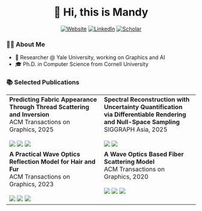 <h1 align="center">👋 Hi, this is Mandy</h1>

<p align="center">
  <a href="https://mandyxia.com/"><img src="https://img.shields.io/badge/-MandyXia.com-00599C?style=for-the-badge&logo=globe&logoColor=white" alt="Website"></a>
  <a href="https://www.linkedin.com/in/mandyxia/"><img src="https://img.shields.io/badge/-LinkedIn-0A66C2?style=for-the-badge&logo=linkedin&logoColor=white" alt="LinkedIn"></a>
  <a href="https://scholar.google.com/citations?user=OlkBBVYAAAAJ&hl=en&authuser=1"><img src="https://img.shields.io/badge/-Scholar-4285F4?style=for-the-badge&logo=googlescholar&logoColor=white" alt="Scholar"></a>
</p>

### 👨‍💻 About Me
- 🎯 Researcher @ Yale University, working on Graphics and AI
- 🎓 Ph.D. in Computer Science from Cornell University

### 📚 Selected Publications

<div align="center">
 <table>
   <tr>
     <td width="50%" valign="top">
       <b>Predicting Fabric Appearance Through Thread Scattering and Inversion</b><br>
       ACM Transactions on Graphics, 2025 <br><br>
       <a href="https://mandyxia.com/research/fabrix.html"><img src="https://img.shields.io/badge/-🔗_Project-blue?style=for-the-badge"></a>
       <a href="https://mandyxia.com/research/assets/fabric.pdf"><img src="https://img.shields.io/badge/-📄_Paper-lightgrey?style=for-the-badge"></a>
       <a href="https://www.youtube.com/watch?v=dSv7vVSt6cY&t=1s"><img src="https://img.shields.io/badge/YouTube-%23FF0000.svg?style=for-the-badge"></a>
     </td>
     <td width="50%" valign="top">
       <b>Spectral Reconstruction with Uncertainty Quantification via Differentiable Rendering and Null-Space Sampling</b><br>
       SIGGRAPH Asia, 2025 <br><br>
       <a href="https://mandyxia.com/research/assets/HIS.pdf"><img src="https://img.shields.io/badge/-📄_Paper-lightgrey?style=for-the-badge"></a>
       <a href="https://www.youtube.com/watch?v=VhsLlLwwCqg&feature=youtu.be"><img src="https://img.shields.io/badge/YouTube-%23FF0000.svg?style=for-the-badge"></a>
     </td>
   </tr>
   <tr>
     <td width="50%" valign="top">
       <b>A Practical Wave Optics Reflection Model for Hair and Fur</b><br>
       ACM Transactions on Graphics, 2023 <br><br>
       <a href="https://mandyxia.com/research/wavefiber_3d.html"><img src="https://img.shields.io/badge/-🔗_Project-blue?style=for-the-badge"></a>
       <a href="https://mandyxia.com/research/assets/WaveFiber3d_paper_compress.pdf"><img src="https://img.shields.io/badge/-📄_Paper-lightgrey?style=for-the-badge"></a>
       <a href="https://www.youtube.com/watch?v=KrpSBvp7jnY"><img src="https://img.shields.io/badge/YouTube-%23FF0000.svg?style=for-the-badge"></a>
     </td>
     <td width="50%" valign="top">
       <b>A Wave Optics Based Fiber Scattering Model</b><br>
       ACM Transactions on Graphics, 2020 <br><br>
       <a href="https://mandyxia.com/research/wavefiber.html"><img src="https://img.shields.io/badge/-🔗_Project-blue?style=for-the-badge"></a>
       <a href="https://mandyxia.com/research/assets/WaveOpticsFiber_sa20.pdf"><img src="https://img.shields.io/badge/-📄_Paper-lightgrey?style=for-the-badge"></a>
       <a href="https://www.youtube.com/watch?v=gx5K0BLM1Ws"><img src="https://img.shields.io/badge/YouTube-%23FF0000.svg?style=for-the-badge"></a>
     </td>
   </tr>
 </table>
</div>
